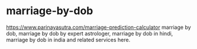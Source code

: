 # marriage-by-dob
https://www.parinayasutra.com/marriage-prediction-calculator  marriage by dob, marriage by dob by expert astrologer, marriage by dob in hindi, marriage by dob in india and related services here.
